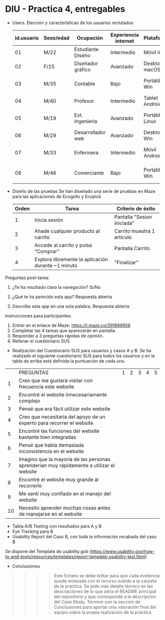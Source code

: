 # DIU - Practica 4, entregables

- Users. Elección y características de los usuarios reclutados

  | id.usuario | Sexo/edad | Ocupación | Experiencia internet  | Plataforma | Perfil cubierto | Test | SUS score |
  | ---------- | --------- | --------- | --------------------  | ---------- | --------------- | ---- | --------- |
  |     01     |    M/22   | Estudiante Diseño    |      Intermedio       |   Móvil iOS  | Usuario ocasional | A | SUS score |
  |     02     |    F/25   | Diseñador gráfico |         Avanzado           |    Desktop macOS   | Experto UI | A | SUS score |
  |     03     |    M/35   | Contable  |       Bajo         |   Portátil Win  | Usuario poco hábil | A | SUS score |
  |     04     |    M/40   | Profesor  |       Intermedio         |    Tablet Android   | Usuario ocasional | A | SUS score |
  |     05     |    M/19   | Est. Ingeniería  |       Avanzado        |    Portátil Linux   | Usuario poco hábil | B | SUS score |
  |     06     |    M/29   | Desarrollador web  |       Avanzado        |    Desktop Win   | Usuario experto | B | SUS score |
  |     07     |    M/33   | Enfermera   |       Intermedio         |    Móvil Android   | Usuario poco hábil | B | SUS score |
  |     08     |    M/46   | Comerciante  |       Bajo         |    Portátil Win   | Usuario poco hábil | B | SUS score |

- Diseño de las pruebas
Se han diseñado una serie de pruebas en Maze para las aplicaciones de Ecogollo y Ecopick


  | Orden | Tarea | Criterio de éxito |
  | ---------- | --------- | --------- |
  |     1     |    Inicia sesión   | Pantalla "Sesion iniciada"    |
  |     2     |    Añade cualquier producto al carrito   | Carrito muestra 1 articulo |
  |     3     |    Accede al carrito y pulsa “Comprar”   | Pantalla Carrito  |
  |     4     |    Explora libremente la aplicación durante ~1 minuto   | "Finalizar"  |

Preguntas post-tarea:
1. ¿Te ha resultado clara la navegación?
Si/No

2. ¿Qué te ha parecido esta app?
Respuesta abierta

3. Describe esta app en una sola palabra.
Respuesta abierta

Instrucciones para participantes:
1. Entrar en el enlace de Maze: https://t.maze.co/391889958
2. Completar las 4 tareas que aparecerán en pantalla.
3. Responder a 3 preguntas rápidas de opinión.
4. Rellenar el cuestionario SUS

- Realización del Cuestionario SUS para usuarios y casos A y B.
Se ha realizado el siguiente cuestionario SUS para todos los usuarios y en la tabla de arriba está definida la puntuación de cada uno.

|   |   |   |   |   |   |   |
|---|---|---|---|---|---|---|
||PREGUNTAS|1|2|3|4|5|
|1|Creo que me gustará visitar con frecuencia este website||||||
|2|Encontré el website innecesariamente complejo||||||
|3|Pensé que era fácil utilizar este website||||||
|4|Creo que necesitaría del apoyo de un experto para recorrer el website||||||
|5|Encontré las funciones del website bastante bien integradas||||||
|6|Pensé que había demasiada inconsistencia en el website||||||
|7|Imagino que la mayoría de las personas aprenderían muy rápidamente a utilizar el website||||||
|8|Encontré el website muy grande al recorrerlo||||||
|9|Me sentí muy confiado en el manejo del website||||||
|10|Necesito aprender muchas cosas antes de manejarse en el website||||||

- Tabla A/B Testing con resultados para A y B
- Eye Tracking para B
- Usability Report del Caso B, con toda la información recabada del caso B

Se dispone del Template de usability.gob (https://www.usability.gov/how-to-and-tools/resources/templates/report-template-usability-test.html) 
- Conclusiones

>>>> Este fichero se debe editar para que cada evidencia quede enlazada con el recurso subido a la carpeta de la practica. Se pide más detalle técnico en las descripciones de lo que sería el README principal del repositorio y que corresponde a la descripcion del Case Study.
>>>> Termine con la seccion de Conclusiones para aportar una valoración final del equipo sobre la propia realización de la práctica

